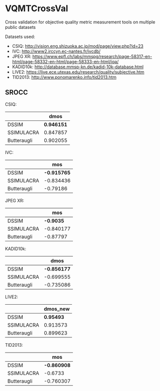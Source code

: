 # VQMTCrossVal
Cross validation for objective quality metric measurement tools on multiple public datasets

Datasets used:
- CSIQ: http://vision.eng.shizuoka.ac.jp/mod/page/view.php?id=23
- IVC: http://www2.irccyn.ec-nantes.fr/ivcdb/
- JPEG XR: https://www.epfl.ch/labs/mmspg/research/page-58317-en-html/page-58332-en-html/page-58333-en-html/iqa/
- KADID10k: http://database.mmsp-kn.de/kadid-10k-database.html
- LIVE2: https://live.ece.utexas.edu/research/quality/subjective.htm
- TID2013: http://www.ponomarenko.info/tid2013.htm

## SROCC

CSIQ:

|             |     dmos |
|-------------|----------|
| DSSIM       | **0.946151** |
| SSIMULACRA  | 0.847857 |
| Butteraugli | 0.902055 |

IVC:

|             |       mos |
|-------------|-----------|
| DSSIM       | **-0.915765** |
| SSIMULACRA  | -0.834436 |
| Butteraugli | -0.79186  |

JPEG XR:

|             |       mos |
|-------------|-----------|
| DSSIM       | **-0.9035**   |
| SSIMULACRA  | -0.840177 |
| Butteraugli | -0.87797  |

KADID10k:

|             |      dmos |
|-------------|-----------|
| DSSIM       | **-0.856177** |
| SSIMULACRA  | -0.699555 |
| Butteraugli | -0.735086 |

LIVE2:

|             |   dmos_new |
|-------------|------------|
| DSSIM       |   **0.95493**  |
| SSIMULACRA  |   0.913573 |
| Butteraugli |   0.899623 |

TID2013:

|             |       mos |
|-------------|-----------|
| DSSIM       | **-0.860908** |
| SSIMULACRA  | -0.6733   |
| Butteraugli | -0.760307 |
